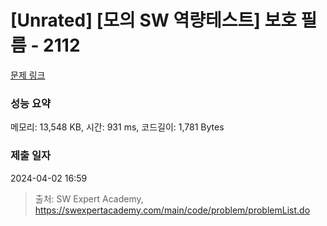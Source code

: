 # [Unrated] [모의 SW 역량테스트] 보호 필름 - 2112 

[문제 링크](https://swexpertacademy.com/main/code/problem/problemDetail.do?contestProbId=AV5V1SYKAaUDFAWu) 

### 성능 요약

메모리: 13,548 KB, 시간: 931 ms, 코드길이: 1,781 Bytes

### 제출 일자

2024-04-02 16:59



> 출처: SW Expert Academy, https://swexpertacademy.com/main/code/problem/problemList.do